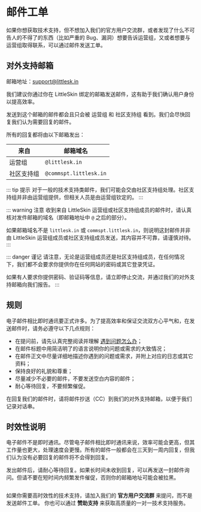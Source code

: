 # 邮件工单

如果你想获取技术支持，但不想加入我们的官方用户交流群，或者发现了什么不可告人的不得了的东西（比如严重的 Bug、漏洞）想要告诉运营组，又或者想要与运营组取得联系，可以通过邮件发送工单。

## 对外支持邮箱

邮箱地址：[support@littlesk.in](mailto:support@littlesk.in)

我们建议你通过你在 LittleSkin 绑定的邮箱发送邮件，这有助于我们确认用户身份以提高效率。

发送到这个邮箱的邮件都会且只会被 运营组 和 社区支持组 看到。我们会尽快回复我们认为需要回复的邮件。

所有的回复都将由以下邮箱发出：

| 来自       | 邮箱域名               |
| ---------- | ---------------------- |
| 运营组     | `@littlesk.in`         |
| 社区支持组 | `@commspt.littlesk.in` |

::: tip 提示
对于一般的技术支持类邮件，我们可能会交由社区支持组处理。社区支持组并非由运营组提供，但相关人员是由运营组钦定的。
:::

::: warning 注意
收到来自 LittleSkin 运营组或社区支持组成员的邮件时，请认真核对发件邮箱的域名（即邮箱地址中 `@` 之后的部分）。

如果邮箱域名不是 `littlesk.in` 或 `commspt.littlesk.in`，则说明这封邮件并非由 LittleSkin 运营组成员或社区支持组成员发送，其内容并不可靠，请谨慎对待。
:::

::: danger 谨记
请注意，无论是运营组成员还是社区支持组成员，在任何情况下，我们都不会要求你提供你在任何网站的密码或其它登录凭证。

如果有人要求你提供密码、验证码等信息，请立即停止交流，并通过我们的对外支持邮箱向我们报告。
:::

## 规则

电子邮件相比即时通讯要正式许多。为了提高效率和保证交流双方心平气和，在发送邮件时，请务必遵守以下几点规则：

- 在提问前，请先认真完整阅读并理解 [遇到问题怎么办](/problems.md)；
- 在邮件标题中用简洁明了的语言说明你的问题或需求的大致情况；
- 在邮件正文中尽量详细地描述你遇到的问题或需求，并附上对应的日志或其它资料；
- 保持良好的礼貌和尊重；
- 尽量减少不必要的邮件，不要发送空白内容的邮件；
- 耐心等待回复，不要频繁催促。

在回复我们的邮件时，请将邮件抄送（CC）到我们的对外支持邮箱，以便于我们记录对话串。

## 时效性说明

电子邮件不是即时通讯。尽管电子邮件相比即时通讯来说，效率可能会更高，但其工作量也更大，处理速度会更慢。所有的邮件一般都会在三天到一周内回复，但我们认为没有必要回复的邮件将不会得到回复。

发出邮件后，请耐心等待回复。如果长时间未收到回复，可以再发送一封邮件询问。但请不要在短时间内频繁发件催促，否则你的邮箱地址可能会被拉黑。

<p style="margin-bottom: 2em"></p>

<NCard title="获取即时的支持" link="/user-group" >
如果你需要高时效性的技术支持，请加入我们的 <strong>官方用户交流群</strong> 来提问，而不是发送邮件工单。
</NCard>

<NCard title="一对一技术支持" link="https://afdian.net/a/tnqzh123" >
你也可以通过 <strong>赞助支持</strong> 来获取高质量的一对一技术支持服务。
</NCard>
